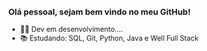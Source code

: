### Olá pessoal, sejam bem vindo no meu GitHub!

- 👨‍💻 Dev em desenvolvimento....
- 📚 Estudando: SQL, Git, Python, Java e Well Full Stack
